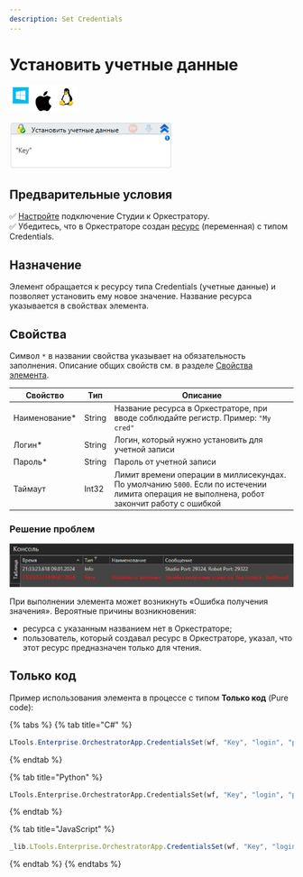 ```yaml
---
description: Set Credentials
---
```

# Установить учетные данные

![](<../../../../.gitbook/assets/image (100) (1) (1) (1) (1) (1) (1) (1) (1) (13).png>)

![](<../../../../.gitbook/assets/image (342).png>)

## Предварительные условия

:white_check_mark: [Настройте](https://docs.primo-rpa.ru/primo-rpa/primo-studio/settings#orkestrator) подключение Студии к Оркестратору.\
:white_check_mark: Убедитесь, что в Оркестраторе создан [ресурс](https://docs.primo-rpa.ru/primo-rpa/orchestrator/basics/assets) (переменная) с типом Credentials. 

## Назначение

Элемент обращается к ресурсу типа Credentials (учетные данные) и позволяет установить ему новое значение. Название ресурса указывается в свойствах элемента.


## Свойства
Символ `*` в названии свойства указывает на обязательность заполнения. Описание общих свойств см. в разделе [Свойства элемента](https://docs.primo-rpa.ru/primo-rpa/primo-studio/process/elements#svoistva-elementa).

| Свойство       | Тип    | Описание                                                                                                     |
| -------------- | ------ | ------------------------------------------------------------------------------------------------------------ |
| Наименование\* | String | Название ресурса в Оркестраторе, при вводе соблюдайте регистр. Пример: `"My cred"`                                      |
| Логин\*        | String | Логин, который нужно установить для учетной записи                                       |
| Пароль\*       | String | Пароль от учетной записи                                                                |
| Таймаут        | Int32  | Лимит времени операции в миллисекундах. По умолчанию `5000`. Если по истечении лимита операция не выполнена, робот закончит работу с ошибкой |


### Решение проблем

![](<../../../../.gitbook/assets1/set-asset-error-in-studio.png>)

При выполнении элемента может возникнуть «Ошибка получения значения». Вероятные причины возникновения:
* ресурса с указанным названием нет в Оркестраторе;
* пользователь, который создавал ресурс в Оркестраторе, указал, что этот ресурс предназначен только для чтения.



## Только код
Пример использования элемента в процессе с типом **Только код** (Pure code):

{% tabs %}
{% tab title="C#" %}
```csharp
LTools.Enterprise.OrchestratorApp.CredentialsSet(wf, "Key", "login", "password");
```
{% endtab %}

{% tab title="Python" %}
```python
LTools.Enterprise.OrchestratorApp.CredentialsSet(wf, "Key", "login", "password")
```
{% endtab %}

{% tab title="JavaScript" %}
```javascript
_lib.LTools.Enterprise.OrchestratorApp.CredentialsSet(wf, "Key", "login", "password");
```
{% endtab %}
{% endtabs %}
